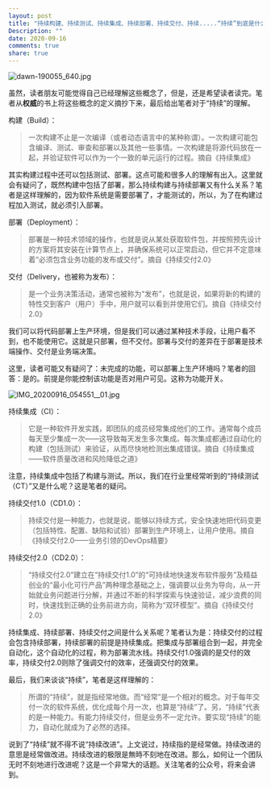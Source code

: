 ```yaml
---
layout: post
title: "持续构建、持续测试、持续集成、持续部署、持续交付、持续.....“持续”到底是什么意思？"
Description: ""
date: 2020-09-16
comments: true
share: true
---
```

![dawn-190055_640.jpg](/assets/images/292372-3086e60b5982cac6.jpg)



虽然，读者朋友可能觉得自己已经理解这些概念了，但是，还是希望读者读完。笔者从**权威**的书上将这些概念的定义摘抄下来，最后给出笔者对于“持续”的理解。

构建（Build）：

> 一次构建不止是一次编译（或者动态语言中的某种称谓）。一次构建可能包含编译、测试、审查和部署以及其他一些事情。一次构建是将源代码放在一起，并验证软件可以作为一个一致的单元运行的过程。摘自《持续集成》

其实构建过程中还可以包括测试、部署。这点可能和很多人的理解有出入。这里就会有疑问了，既然构建中包括了部署，那么持续构建与持续部署又有什么关系？笔者是这样理解的，因为软件系统是需要部署了，才能测试的，所以，为了在构建过程加入测试，就必须引入部署。

部署（Deployment）：

> 部署是一种技术领域的操作，也就是说从某处获取软件包，并按照预先设计的方案将其安装在计算节点上，并确保系统可以正常启动，但它并不定意味着“必须包含业务功能的发布或交付”。摘自《持续交付2.0》

交付（Delivery，也被称为发布）：

> 是一个业务决策活动，通常也被称为“发布”，也就是说，如果将新的构建的特性交到客户（用户）手中，用户就可以看到并使用它们。摘自《持续交付2.0》

我们可以将代码部署上生产环境，但是我们可以通过某种技术手段，让用户看不到，也不能使用它。这就是只部署，但不交付。部署与交付的差异在于部署是技术端操作、交付是业务端决策。

这里，读者可能又有疑问了：未完成的功能，可以部署上生产环境吗？笔者的回答：是的。前提是你能控制该功能是否对用户可见。这称为功能开关。

![IMG_20200916_054551__01.jpg](/assets/images/292372-73c0527482838a56.jpg)


持续集成（CI）：

> 它是一种软件开发实践，即团队的成员经常集成他们的工作。通常每个成员每天至少集成一次——这导致每天发生多次集成。每次集成都通过自动化的构建（包括测试）来验证，从而尽快地检测出集成错误。摘自《持续集成——软件质量改进和风险降低之道》

注意，持续集成中包括了构建与测试。所以，我们在行业里经常听到的“持续测试（CT）”又是什么呢？这是笔者的疑问。

持续交付1.0（CD1.0）：

> 持续交付是一种能力，也就是说，能够以持续方式，安全快速地把代码变更（包括特性、配置、缺陷和试验）部署到生产环境上，让用户使用。摘自《持续交付2.0——业务引领的DevOps精要》

持续交付2.0（CD2.0）：

> “持续交付2.0”建立在“持续交付1.0”的“可持续地快速发布软件服务”及精益创业的“最小化可行产品”两种理念基础之上，强调要以业务为导向，从一开始就业务问题进行分解，并通过不断的科学探索与快速验证，减少浪费的同时，快速找到正确的业务前进方向，简称为“双环模型”。摘自《持续交付2.0》

持续集成、持续部署、持续交付之间是什么关系呢？笔者认为是：持续交付的过程会包含持续部署，持续部署的前提是持续集成。把集成与部署组合到一起，并完全自动化，这个自动化的过程，称为部署流水线。持续交付1.0强调的是交付的效率，持续交付2.0则除了强调交付的效率，还强调交付的效果。

最后，我们来谈谈“持续”，笔者是这样理解的：
> 所谓的“持续”，就是指经常地做。而“经常”是一个相对的概念。对于每年交付一次的软件系统，优化成每个月一次，也算是“持续”了。另，“持续”代表的是一种能力。有能力持续交付，但是业务不一定允许。要实现“持续”的能力，自动化就成为了必然的选择。

说到了“持续”就不得不说“持续改进”。上文说过，持续指的是经常做。持续改进的意思是经常做改进。持续改进的极限是無時不刻地在改进。那么，如何让一个团队无时不刻地进行改进呢？这是一个非常大的话题。关注笔者的公众号，将来会讲到。